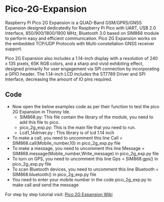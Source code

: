 # Pico-2G-Expansion

Raspberry Pi Pico 2G Expansion is a QUAD-Band GSM/GPRS/GNSS Expansion designed dedicatedly for Raspberry Pi Pico with UART, USB 2.0 Interface, 850/900/1800/1900 MHz, Bluetooth 3.0 based on SIM868 module to perform easy and efficient communication. Pico 2G Expansion works on the embedded TCP/UDP Protocols with Multi-constellation GNSS receiver support.

Pico 2G Expansion also includes a 1.14-inch display with a resolution of 240 x 135 pixels, 65K RGB colors, and a sharp and vivid exhibiting effect, designed primarily for user engagement via SPI connection by incorporating a GPIO header. The 1.14-inch LCD includes the ST7789 Driver and SPI Interface, decreasing the amount of IO pins required.

## Code
* Now open the below examples code as per their function to test the pico 2G Expansion in Thonny Ide.
  * SIM868.py: This file contain the library of the module, you need to add this file to pico.
  * pico_2g_exp.py: This is the main file that you need to run.
  * Lcd1_14driver.py : This library is of lcd 1.14 inch
* To make a call, you need to uncomment this line Call = SIM868.call(Mobile_number,10) in pico_2g_exp.py file
* To make a message, you need to uncomment this line Message = SIM868.message(Mobile_number,Write_message) in pico_2g_exp.py file
* To turn on GPS, you need to uncomment this line Gps = SIM868.gps() in pico_2g_exp.py file
* To scan Bluetooth devices, you need to uncomment this line Bluetooth = SIM868.bluetooth() in pico_2g_exp.py file
* You need to enter your mobile number in the code pico_2g_exp.py to make call and send the message

For step by step tutorial visit: [Pico 2G Expansion Wiki](https://learn.sb-components.co.uk/Pico-2g-expansion)
